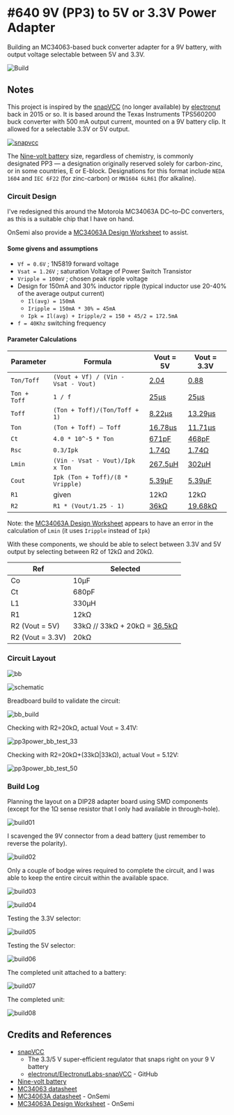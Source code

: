 # #640 9V (PP3) to 5V or 3.3V Power Adapter

Building an MC34063-based buck converter adapter for a 9V battery, with output voltage selectable between 5V and 3.3V.

![Build](./assets/pp3power_build.jpg?raw=true)

## Notes

This project is inspired by the
[snapVCC](https://www.crowdsupply.com/electronut-labs/snapvcc)
(no longer available) by
[electronut](https://github.com/electronut/ElectronutLabs-snapVCC)
back in 2015 or so. It is based around the Texas Instruments TPS560200 buck converter with 500 mA output current, mounted on a 9V battery clip. It allowed for a selectable 3.3V or 5V output.

[![snapvcc](./assets/snapvcc.jpg?raw=true)](https://www.crowdsupply.com/electronut-labs/snapvcc)

The
[Nine-volt battery](https://en.wikipedia.org/wiki/Nine-volt_battery)
size, regardless of chemistry, is commonly designated PP3 — a designation originally reserved solely for carbon-zinc, or in some countries, E or E-block. Designations for this format include `NEDA 1604` and `IEC 6F22` (for zinc-carbon) or `MN1604 6LR61` (for alkaline).

### Circuit Design

I've redesigned this around the Motorola MC34063A DC–to–DC converters, as this is a suitable chip that I have on hand.

OnSemi also provide a
[MC34063A Design Worksheet](https://www.onsemi.com/pub/Collateral/MC34063%20DWS.XLS)
to assist.

#### Some givens and assumptions

* `Vf = 0.6V` ; 1N5819 forward voltage
* `Vsat = 1.26V` ; saturation Voltage of Power Switch Transistor
* `Vripple = 100mV` ; chosen peak ripple voltage
* Design for 150mA and 30% inductor ripple (typical inductor use 20-40% of the average output current)
    * `Il(avg) = 150mA`
    * `Iripple = 150mA * 30% = 45mA`
    * `Ipk = Il(avg) + Iripple/2 = 150 + 45/2 = 172.5mA`
* `f = 40Khz` switching frequency

#### Parameter Calculations

| Parameter   | Formula                             | Vout = 5V                                                                                      | Vout = 3.3V |
|-------------|-------------------------------------|------------------------------------------------------------------------------------------------|-------------|
| `Ton/Toff`  | `(Vout + Vf) / (Vin - Vsat - Vout)` | [2.04](https://www.wolframalpha.com/input?i=%285+%2B+0.60%29%2F%289+-+1.26+-+5%29)             | [0.88](https://www.wolframalpha.com/input?i=%283.3+%2B+0.60%29%2F%289+-+1.26+-+3.3%29) |
| `Ton + Toff`| `1 / f`                             | [25µs](https://www.wolframalpha.com/input?i=1%2F40kHz)                                         | [25µs](https://www.wolframalpha.com/input?i=1%2F40kHz)  |
| `Toff`      | `(Ton + Toff)/(Ton/Toff + 1)`       | [8.22µs](https://www.wolframalpha.com/input?i=25%C2%B5s%2F%282.04+%2B+1%29)                    | [13.29µs](https://www.wolframalpha.com/input?i=25%C2%B5s%2F%280.88+%2B+1%29) |
| `Ton`       | `(Ton + Toff) – Toff`               | [16.78μs](https://www.wolframalpha.com/input?i=25%C2%B5s+%E2%80%93++8.22%C2%B5s)               | [11.71μs](https://www.wolframalpha.com/input?i=25%C2%B5s+%E2%80%93+13.29%C2%B5s) |
| `Ct`        | `4.0 * 10^-5 * Ton`                 | [671pF](https://www.wolframalpha.com/input?i=4.0+*+10%5E-5+*+16.78%CE%BCs)                     | [468pF](https://www.wolframalpha.com/input?i=4.0+*+10%5E-5+*+11.71%CE%BCs) |
| `Rsc`       | `0.3/Ipk`                           | [1.74Ω](https://www.wolframalpha.com/input?i=0.3V%2F172.5mA)                                   | [1.74Ω](https://www.wolframalpha.com/input?i=0.3V%2F172.5mA) |
| `Lmin`      | `(Vin - Vsat - Vout)/Ipk x Ton`     | [267.5μH](https://www.wolframalpha.com/input?i=%289V+-+1.25V+-+5V%29%2F172.5mA+*+16.78%CE%BCs) | [302µH](https://www.wolframalpha.com/input?i=%289V+-+1.25V+-+3.3V%29%2F172.5mA+*+11.71%CE%BCs&assumption=%22UnitClash%22+-%3E+%7B%22V%22%2C+%7B%22Volts%22%2C+%22dflt%22%7D%7D&assumption=%7B%22C%22%2C+%22V%22%7D+-%3E+%7B%22Unit%22%2C+%22dflt%22%7D&assumption=%22UnitClash%22+-%3E+%7B%22%CE%BCs%22%2C+%7B%22Microseconds%22%7D%7D) |
| `Cout`      | `Ipk (Ton + Toff)/(8 * Vripple)`    | [5.39μF](https://www.wolframalpha.com/input?i=172.5mA+*+25%C2%B5s%2F%288+*+100mV%29)           | [5.39μF](https://www.wolframalpha.com/input?i=172.5mA+*+25%C2%B5s%2F%288+*+100mV%29) |
| `R1`        | given                               | 12kΩ                                                                                           | 12kΩ |
| `R2`        | `R1 * (Vout/1.25 - 1)`              | [36kΩ](https://www.wolframalpha.com/input?i=12k%CE%A9+*+%285%2F1.25+-+1%29)                    | [19.68kΩ](https://www.wolframalpha.com/input?i=12k%CE%A9+*+%283.3%2F1.25+-+1%29) |

Note: the [MC34063A Design Worksheet](https://www.onsemi.com/pub/Collateral/MC34063%20DWS.XLS)
appears to have an error in the calculation of `Lmin` (it uses `Iripple` instead of `Ipk`)

With these components, we should be able to select between 3.3V and 5V output by selecting between R2 of 12kΩ and 20kΩ.

| Ref               | Selected |
|-------------------|----------|
| Co                | 10μF     |
| Ct                | 680pF    |
| L1                | 330μH    |
| R1                | 12kΩ     |
| R2 (Vout = 5V)    | 33kΩ // 33kΩ + 20kΩ = [36.5kΩ](https://toolbox.tardate.com/?formula=(33%7C33)%2B20#ResistorCalculator) |
| R2 (Vout = 3.3V)  | 20kΩ     |

### Circuit Layout

![bb](./assets/pp3power_bb.jpg?raw=true)

![schematic](./assets/pp3power_schematic.jpg?raw=true)

Breadboard build to validate the circuit:

![bb_build](./assets/pp3power_bb_build.jpg?raw=true)

Checking with R2=20kΩ, actual Vout = 3.41V:

![pp3power_bb_test_33](./assets/pp3power_bb_test_33.jpg?raw=true)

Checking with R2=20kΩ+(33kΩ|33kΩ), actual Vout = 5.12V:

![pp3power_bb_test_50](./assets/pp3power_bb_test_50.jpg?raw=true)

### Build Log

Planning the layout on a DIP28 adapter board using SMD components (except for the 1Ω sense resistor that I only had available in through-hole).

![build01](./assets/build01.jpg?raw=true)

I scavenged the 9V connector from a dead battery (just remember to reverse the polarity).

![build02](./assets/build02.jpg?raw=true)

Only a couple of bodge wires required to complete the circuit,
and I was able to keep the entire circuit within the available space.

![build03](./assets/build03.jpg?raw=true)

![build04](./assets/build04.jpg?raw=true)

Testing the 3.3V selector:

![build05](./assets/build05.jpg?raw=true)

Testing the 5V selector:

![build06](./assets/build06.jpg?raw=true)

The completed unit attached to a battery:

![build07](./assets/build07.jpg?raw=true)

The completed unit:

![build08](./assets/build08.jpg?raw=true)

## Credits and References

* [snapVCC](https://www.crowdsupply.com/electronut-labs/snapvcc)
    * The 3.3/5 V super-efficient regulator that snaps right on your 9 V battery
    * [electronut/ElectronutLabs-snapVCC](https://github.com/electronut/ElectronutLabs-snapVCC) - GitHub
* [Nine-volt battery](https://en.wikipedia.org/wiki/Nine-volt_battery)
* [MC34063 datasheet](https://www.futurlec.com/Motorola/MC34063.shtml)
* [MC34063A datasheet](https://www.onsemi.com/products/power-management/dc-dc-power-conversion/converters/mc34063a) - OnSemi
* [MC34063A Design Worksheet](https://www.onsemi.com/pub/Collateral/MC34063%20DWS.XLS) - OnSemi
